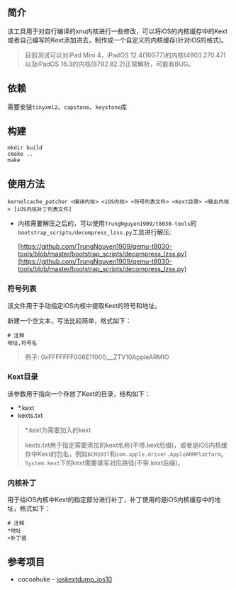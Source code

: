 ## 简介
该工具用于对自行编译的xnu内核进行一些修改，可以将iOS的内核缓存中的Kext或者自己编写的Kext添加进去，制作成一个自定义的内核缓存(针对iOS的格式)。

> 目前测试可以对iPad Mini 4，iPadOS 12.4(16G77)的内核(4903.270.47)以及iPadOS 16.3的内核(8792.82.2)正常解析，可能有BUG。

## 依赖
需要安装`tinyxml2`、`capstone`、`keystone`库
## 构建
```
mkdir build
cmake ..
make
```
## 使用方法
```
kernelcache_patcher <编译内核> <iOS内核> <符号列表文件> <Kext目录> <输出内核> [iOS内核补丁列表文件]
```
- 内核需要解压之后的，可以使用`TrungNguyen1909/t8030-tools`的`bootstrap_scripts/decompress_lzss.py`工具进行解压:
 
    [https://github.com/TrungNguyen1909/qemu-t8030-tools/blob/master/bootstrap_scripts/decompress_lzss.py](https://github.com/TrungNguyen1909/qemu-t8030-tools/blob/master/bootstrap_scripts/decompress_lzss.py)
### 符号列表
该文件用于手动指定iOS内核中提取Kext的符号和地址。

新建一个空文本，写法比较简单，格式如下：
```
# 注释
地址,符号名
```
> 例子: 0xFFFFFFF006E11000,__ZTV10AppleARMIO
### Kext目录
该参数用于指向一个存放了Kext的目录，结构如下：
- *.kext
- kexts.txt
> *.kext为需要加入的kext
>
> kexts.txt用于指定需要添加的kext名称(不带.kext后缀)，或者是iOS内核缓存中Kext的包名，例如`BCM2837`和`com.apple.driver.AppleARMPlatform`。`System.kext`下的kext需要填写对应路径(不带.kext后缀)。
### 内核补丁
用于给iOS内核中Kext的指定部分进行补丁，补丁使用的是iOS内核缓存中的地址，格式如下：
```
# 注释
*地址
+补丁值
```
## 参考项目
- cocoahuke - [ioskextdump_ios10](https://github.com/cocoahuke/ioskextdump_ios10)